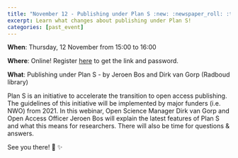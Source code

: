 ```yaml
---
title: "November 12 - Publishing under Plan S :new: :newspaper_roll: :thinking:"
excerpt: Learn what changes about publishing under Plan S!
categories: [past_event]
---
```


**When**: Thursday, 12 November from 15:00 to 16:00

**Where**: Online! Register [here](https://forms.gle/6knv7BXp3Uo9PRAo6) to get the link and password.

**What**: Publishing under Plan S - by Jeroen Bos and Dirk van Gorp (Radboud library)

Plan S is an initiative to accelerate the transition to open access publishing. The guidelines of this initiative will be implemented by major funders (i.e. NWO) from 2021. In this webinar, Open Science Manager Dirk van Gorp and Open Access Officer Jeroen Bos will explain the latest features of Plan S and what this means for researchers. There will also be time for questions & answers. 

See you there! :wave: :sparkles:
